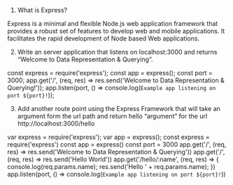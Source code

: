 1) What is Express?

Express is a minimal and flexible Node.js web application framework
that provides a robust set of features to develop web and mobile
applications. It facilitates the rapid development of Node based
Web applications.

2) Write an server application that listens on localhost:3000 and returns “Welcome to Data
Representation & Querying”.

const express = require('express');
const app = express();
const port = 3000;
app.get('/', (req, res) =>
res.send('Welcome to Data Representation & Querying!'));
app.listen(port, () =>
console.log(`Example app listening on port ${port}!`));

3) Add another route point using the Express Framework that will take an argument form
the url path and return hello “argument” for the url http://localhost:3000/hello

var express = require('express');
var app = express();
const express = require('express')
const app = express()
const port = 3000
app.get('/', (req, res) =>
res.send('Welcome to Data Representation & Querying'))
app.get('/', (req, res) =>
res.send('Hello World'))
app.get('/hello/:name', (req, res) =>
{
console.log(req.params.name);
res.send('Hello ' + req.params.name);
})
app.listen(port, () =>
console.log(`Example app listening on port ${port}!`))
